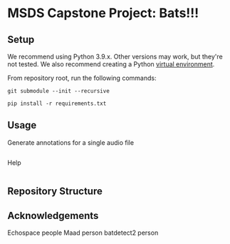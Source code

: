 
# MSDS Capstone Project: Bats!!!

## Setup
We recommend using Python 3.9.x. Other versions may work, but they're not tested. We also recommend creating a Python [virtual environment](https://docs.python.org/3/library/venv.html).

From repository root, run the following commands:
```
git submodule --init --recursive
```
```
pip install -r requirements.txt
```

## Usage
Generate annotations for a single audio file
```

```

Help
```

```
## Repository Structure


## Acknowledgements
Echospace people
Maad person
batdetect2 person
